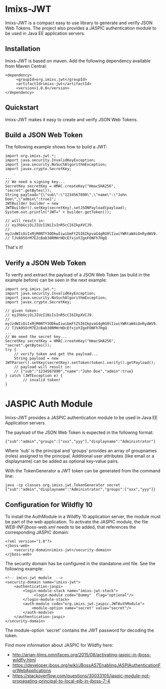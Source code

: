 # Imixs-JWT

Imixs-JWT is a compact easy to use library to generate and verify JSON Web Tokens.
The project also provides a JASPIC authentication module to be used in Java EE application servers. 


## Installation

Imixs-JWT is based on maven. Add the following dependency available from Maven Central:

	<dependency>
	     <groupId>org.imixs.jwt</groupId>
	     <artifactId>imixs-jwt</artifactId>
	     <version>1.0.0</version>
	</dependency>

## Quickstart

Imixs-JWT makes it easy to create and verify JSON Web Tokens. 

## Build a JSON Web Token

The following example shows how to build a JWT:

	import org.imixs.jwt.*;
	import java.security.InvalidKeyException;
	import java.security.NoSuchAlgorithmException;
	import javax.crypto.SecretKey;
	
	...
	// We need a signing key...
	SecretKey secretKey = HMAC.createKey("HmacSHA256", "secret".getBytes());
	String payload="{\"sub\":\"1234567890\",\"name\":\"John Doe\",\"admin\":true}";
	JWTBuilder builder = new JWTBuilder().setKey(secretKey).setJSONPayload(payload);
	System.out.println("JWT=" + builder.getToken());
	
	// will result in:
	// eyJhbGciOiJIUzI1NiIsInR5cCI6IkpXVCJ9.
	// eyJzdWIiOiIxMjM0NTY3ODkwIiwibmFtZSI6IkpvaG4gRG9lIiwiYWRtaW4iOnRydWV9.
	// TJVA95OrM7E2cBab30RMHrHDcEfxjoYZgeFONFh7HgQ



That's it!
  
## Verify a JSON Web Token

To verify and extract the payload of a JSON Web Token (as build in the example before) can be seen in the next example:
   
	import org.imixs.jwt.*;
	import java.security.InvalidKeyException;
	import java.security.NoSuchAlgorithmException;
	import javax.crypto.SecretKey;
	
	// given token:
	// eyJhbGciOiJIUzI1NiIsInR5cCI6IkpXVCJ9.
	// eyJzdWIiOiIxMjM0NTY3ODkwIiwibmFtZSI6IkpvaG4gRG9lIiwiYWRtaW4iOnRydWV9.
	// TJVA95OrM7E2cBab30RMHrHDcEfxjoYZgeFONFh7HgQ
	...
	// We need the secret key...
	SecretKey secretKey = HMAC.createKey("HmacSHA256", "secret".getBytes());
	try {
		// verify token and get the payload...
		String payload = new JWTParser().setKey(secretKey).setToken(token).verify().getPayload();
		// payload will result in:
		// {"sub":"1234567890","name":"John Doe","admin":true}
	} catch (JWTException e) {
			// invalid token!
	}

   
# JASPIC Auth Module

Imixs-JWT provides a JASPIC authentication module to be used in Java EE Application servers. 

The payload of the JSON Web Token is expected in the following format:

	{"sub":"admin","groups":["xxx","yyy"],"displayname":"Administrator"}

Where 'sub' is the principal and 'groups' provides an array of groupnames (roles) assigned to the principal. Additional user attributes (like email or a displayname) can be added as optional key-value pairs. 

With the TokenGenerator a JWT token can be generated from the command line:

	java -cp classes org.imixs.jwt.TokenGenerator secret {"sub":"admin","displayname":"Administrator","groups":["xxx","yyy"]}

## Configuration for Wildfly 10

To install the AuthModule in a Wildfly 10 application server, the module must be part of the web application.
To activate the JASPIC module, the file *WEB-INF/jboss-web.xml* needs to be added, that references the corresponding JASPIC domain:


	<?xml version="1.0"?>
	<jboss-web>
	    <security-domain>imixs-jwt</security-domain>
	</jboss-web>

The security domain has be configured in the standalone.xml file. See the following example:

	<!-- imixs-jwt module  -->
    <security-domain name="imixs-jwt">
		<authentication-jaspi>
			<login-module-stack name="imixs-jwt-stack">
				 <login-module code="Dummy"  flag="optional"/>
			</login-module-stack>
			<auth-module code="org.imixs.jwt.jaspic.JWTAuthModule">
			 	<module-option name="secret" value="secret"/>
			</auth-module>
		</authentication-jaspi>
	</security-domain>

The module-option 'secret' contains the JWT password for decoding the token.


Find more information about JASPIC for Wildfly here:

- http://arjan-tijms.omnifaces.org/2015/08/activating-jaspic-in-jboss-wildfly.html
- https://developer.jboss.org/wiki/JBossAS7EnablingJASPIAuthenticationForWebApplications
- https://stackoverflow.com/questions/30033105/jaspic-module-not-propagating-principal-to-local-ejb-in-jboss-7-4

